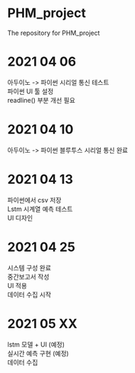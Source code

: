# PHM_project
The repository for PHM_project   
   
# 2021 04 06   
아두이노 -> 파이썬 시리얼 통신 테스트    
파이썬 UI 툴 설정   
readline() 부분 개선 필요   
   
# 2021 04 10   
아두이노 -> 파이썬 블루투스 시리얼 통신 완료
   
# 2021 04 13   
파이썬에서 csv 저장  
Lstm 시계열 예측 테스트   
UI 디자인   
   
# 2021 04 25   
시스템 구성 완료   
중간보고서 작성   
UI 적용   
데이터 수집 시작
   
# 2021 05 XX   
lstm 모델 + UI (예정)   
실시간 예측 구현 (예정)   
데이터 수집   
